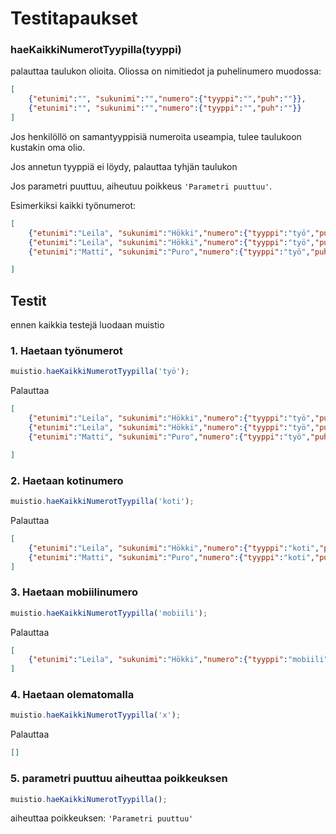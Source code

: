 # Testitapaukset

### **haeKaikkiNumerotTyypilla(tyyppi)**

palauttaa taulukon olioita. Oliossa on nimitiedot ja puhelinumero muodossa:

```json
[
    {"etunimi":"", "sukunimi":"","numero":{"tyyppi":"","puh":""}},
    {"etunimi":"", "sukunimi":"","numero":{"tyyppi":"","puh":""}}
]
```

Jos henkilöllö on samantyyppisiä numeroita useampia, tulee taulukoon kustakin oma olio.

Jos annetun tyyppiä ei löydy, palauttaa tyhjän taulukon

Jos parametri puuttuu, aiheutuu poikkeus `'Parametri puuttuu'`.

Esimerkiksi kaikki työnumerot:

```json
[
    {"etunimi":"Leila", "sukunimi":"Hökki","numero":{"tyyppi":"työ","puh":"87654321"}},
    {"etunimi":"Leila", "sukunimi":"Hökki","numero":{"tyyppi":"työ","puh":"050403020"}},
    {"etunimi":"Matti", "sukunimi":"Puro","numero":{"tyyppi":"työ","puh":"56789012"}}

]
```

## Testit

ennen kaikkia testejä luodaan muistio

### 1. Haetaan työnumerot 

```js
muistio.haeKaikkiNumerotTyypilla('työ');
```
Palauttaa

```json
[
    {"etunimi":"Leila", "sukunimi":"Hökki","numero":{"tyyppi":"työ","puh":"87654321"}},
    {"etunimi":"Leila", "sukunimi":"Hökki","numero":{"tyyppi":"työ","puh":"050403020"}},
    {"etunimi":"Matti", "sukunimi":"Puro","numero":{"tyyppi":"työ","puh":"56789012"}}

]
```


### 2. Haetaan kotinumero 

```js
muistio.haeKaikkiNumerotTyypilla('koti');
```

Palauttaa
```json
[
    {"etunimi":"Leila", "sukunimi":"Hökki","numero":{"tyyppi":"koti","puh":"12345678"}},
    {"etunimi":"Matti", "sukunimi":"Puro","numero":{"tyyppi":"koti","puh":"9876543"}}
]
```
### 3. Haetaan mobiilinumero 

```js
muistio.haeKaikkiNumerotTyypilla('mobiili');
```

Palauttaa
```json
[
    {"etunimi":"Leila", "sukunimi":"Hökki","numero":{"tyyppi":"mobiili","puh":"05012345"}}
]
```

### 4. Haetaan olematomalla 
```js
muistio.haeKaikkiNumerotTyypilla('x');
```

Palauttaa
```json
[]
```

### 5. parametri puuttuu aiheuttaa poikkeuksen

```js
muistio.haeKaikkiNumerotTyypilla();
```

aiheuttaa poikkeuksen:  `'Parametri puuttuu'`